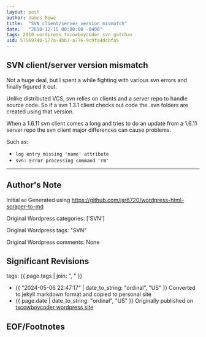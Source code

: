 ```yaml
---
layout: post
author: James Rowe
title:  "SVN client/server version mismatch"
date:   "2010-12-15 00:00:00 -0400"
tags: 2010 wordpress txcowboycoder svn gotchas
uid: 57569740-577a-4bb1-a776-9c9fa4dcbfa5
---
```



## SVN client/server version mismatch


Not a huge deal, but I spent a while fighting with various svn errors and finally figured it out.


Unlike distributed VCS, svn relies on clients and a server repo to handle source code. So if a svn 1.3.1 client checks out code the .svn folders are created using that version.


When a 1.6.11 svn client comes a long and tries to do an update from a 1.6.11 server repo the svn client major differences can cause problems.


Such as:


* `log entry missing 'name' attribute`
* `svn: Error processing command 'rm'`




---

## Author's Note

Initial `md` Generated using <https://github.com/jsr6720/wordpress-html-scraper-to-md>

Original Wordpress categories: ['SVN']

Original Wordpress tags: "SVN"

Original Wordpress comments: None

## Significant Revisions

tags: {{ page.tags | join: ", " }} <!-- todo move this somewhere -->

- {{ "2024-05-06 22:47:17" | date_to_string: "ordinal", "US" }} Converted to jekyll markdown format and copied to personal site
- {{ page.date | date_to_string: "ordinal", "US" }} Originally published on [txcowboycoder wordpress site](https://txcowboycoder.wordpress.com/2010/12/15/svn-clientserver-version-mismatch/)

## EOF/Footnotes


